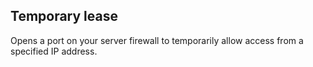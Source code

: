 


## Temporary lease

Opens a port on your server firewall to temporarily allow access from a specified IP address.

